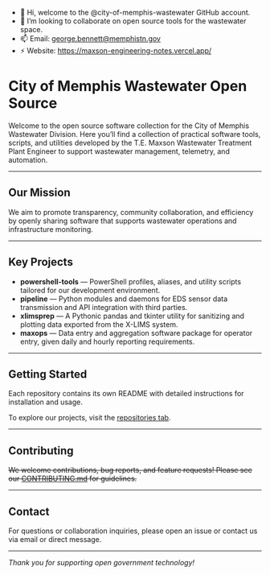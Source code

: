 - 👋 Hi, welcome to the @city-of-memphis-wastewater GitHub account.
- 💞️ I’m looking to collaborate on open source tools for the wastewater space.
- 📫 Email: george.bennett@memphistn.gov
- ⚡ Website: https://maxson-engineering-notes.vercel.app/

<!---
City-of-Memphis-Wastewater/City-of-Memphis-Wastewater is a ✨ special ✨ repository because its `README.md` (this file) appears on your GitHub profile.
You can click the Preview link to take a look at your changes.
--->

# City of Memphis Wastewater Open Source

Welcome to the open source software collection for the City of Memphis Wastewater Division. Here you’ll find a collection of practical software tools, scripts, and utilities developed by the T.E. Maxson Wastewater Treatment Plant Engineer to support wastewater management, telemetry, and automation.

---

## Our Mission

We aim to promote transparency, community collaboration, and efficiency by openly sharing software that supports wastewater operations and infrastructure monitoring.

---

## Key Projects

- **powershell-tools** — PowerShell profiles, aliases, and utility scripts tailored for our development environment.
- **pipeline** — Python modules and daemons for EDS sensor data transmission and API integration with third parties.
- **xlimsprep** — A Pythonic pandas and tkinter utility for sanitizing and plotting data exported from the X-LIMS system.
- **maxops** — Data entry and aggregation software package for operator entry, given daily and hourly reporting requirements. 

---

## Getting Started

Each repository contains its own README with detailed instructions for installation and usage.

To explore our projects, visit the [repositories tab](https://github.com/City-of-Memphis-Wastewater?tab=repositories).

---

## Contributing

~~We welcome contributions, bug reports, and feature requests! Please see our [CONTRIBUTING.md](CONTRIBUTING.md) for guidelines.~~

---

## Contact

For questions or collaboration inquiries, please open an issue or contact us via email or direct message.

---

*Thank you for supporting open government technology!*
